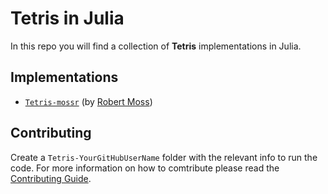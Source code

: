 # Tetris in Julia

In this repo you will find a collection of **Tetris** implementations in Julia.

## Implementations
- [`Tetris-mossr`](https://github.com/JuliaGaming/Tetris/tree/master/Tetris-mossr) (by [Robert Moss](https://github.com/mossr))


## Contributing

Create a `Tetris-YourGitHubUserName` folder with the relevant info to run the code. For more information on how to comtribute please read the [Contributing Guide](https://github.com/JuliaGaming/org-details/blob/master/CONTRIBUTING.md).